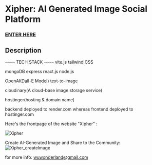 # Xipher: AI Generated Image Social Platform 

### [ENTER HERE](https://xipher.space/)

## Description

----- TECH STACK -----
vite.js
tailwind CSS

mongoDB
express
react.js
node.js

OpenAI(Dall-E Model) text-to-image

cloudinary(A cloud-base image storage service)

hostinger(hosting & domain name)

backend deployed to render.com whereas frontend deployed to hostinger.com
<br>

Here's the frontpage of the website "Xipher" :

![Xipher](https://user-images.githubusercontent.com/106410053/225764252-1f5fba0c-aed5-467e-9a9b-ff3cd32a0fe0.png)


Create AI-Generated Image and Share to the Community:
![Xipher_createImage](https://user-images.githubusercontent.com/106410053/225764382-b202a0b1-09fe-4465-bb0a-2720c526758a.png)


for more info:
wuwonderland@gmail.com
